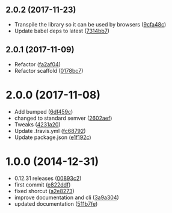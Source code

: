 <a name="2.0.2"></a>
## 2.0.2 (2017-11-23)

* Transpile the library so it can be used by browsers ([9cfa48c](https://github.com/Kikobeats/aspect-ratio/commit/9cfa48c))
* Update babel deps to latest ([7314bb7](https://github.com/Kikobeats/aspect-ratio/commit/7314bb7))



<a name="2.0.1"></a>
## 2.0.1 (2017-11-09)

* Refactor ([fa2af04](https://github.com/Kikobeats/aspect-ratio/commit/fa2af04))
* Refactor scaffold ([0178bc7](https://github.com/Kikobeats/aspect-ratio/commit/0178bc7))



<a name="2.0.0"></a>
# 2.0.0 (2017-11-08)

* Add bumped ([6df459c](https://github.com/Kikobeats/aspect-ratio/commit/6df459c))
* changed to standard semver ([2602aef](https://github.com/Kikobeats/aspect-ratio/commit/2602aef))
* Tweaks ([4231a20](https://github.com/Kikobeats/aspect-ratio/commit/4231a20))
* Update .travis.yml ([fc68792](https://github.com/Kikobeats/aspect-ratio/commit/fc68792))
* Update package.json ([e1f192c](https://github.com/Kikobeats/aspect-ratio/commit/e1f192c))



<a name="1.0.0"></a>
# 1.0.0 (2014-12-31)

* 0.12.31 releases ([00893c2](https://github.com/Kikobeats/aspect-ratio/commit/00893c2))
* first commit ([e822ddf](https://github.com/Kikobeats/aspect-ratio/commit/e822ddf))
* fixed shorcut ([a2e8273](https://github.com/Kikobeats/aspect-ratio/commit/a2e8273))
* improve documentation and cli ([3a9a304](https://github.com/Kikobeats/aspect-ratio/commit/3a9a304))
* updated documentation ([511b7fe](https://github.com/Kikobeats/aspect-ratio/commit/511b7fe))



